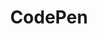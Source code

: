---
blog: https://blog.codepen.io/
facebook: https://www.facebook.com/CodePen/
flickr: https://www.flickr.com/photos/codepen/
github: CodePen
guide: https://blog.codepen.io/documentation/brand-assets/logos/
images:
- codepen-ar21.svg
- codepen-icon.svg
- codepen-official.svg
- codepen-tile.svg
instagram: https://www.instagram.com/codepen/
logohandle: codepen
sort: codepen
title: CodePen
twitter: CodePen
website: https://codepen.io/
wikipedia: https://en.wikipedia.org/wiki/CodePen
---